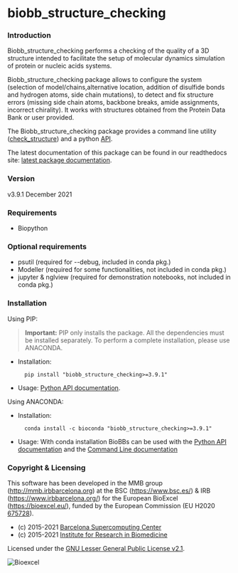 # biobb_structure_checking
### Introduction
Biobb_structure_checking performs a checking of the quality of a 3D structure intended to facilitate the setup of molecular dynamics simulation of protein or nucleic acids systems.

Biobb_structure_checking package allows to configure the system (selection of model/chains,alternative location, addition of disulfide bonds and hydrogen atoms, side chain mutations), to detect and fix structure errors (missing side chain atoms, backbone breaks, amide assignments, incorrect chirality). It works with structures obtained from the Protein Data Bank or user provided.

The Biobb_structure_checking package provides a command line utility ([check_structure](https://biobb-structure-checking.readthedocs.io/en/latest/command_line_usage.html)) and a python [API](https://biobb-structure-checking.readthedocs.io/en/latest/biobb_structure_checking.html).

The latest documentation of this package can be found in our readthedocs site:
[latest package documentation](http://biobb_structure_checking.readthedocs.io/en/latest/).

### Version
v3.9.1 December 2021

### Requirements

* Biopython
### Optional requirements
* psutil (required for --debug, included in conda pkg.)
* Modeller (required for some functionalities, not included in conda pkg.)
* jupyter & nglview (required for demonstration notebooks, not included in conda pkg.)

### Installation
Using PIP:

> **Important:** PIP only installs the package. All the dependencies must be installed separately. To perform a complete installation, please use ANACONDA.

* Installation:

        pip install "biobb_structure_checking>=3.9.1"

* Usage: [Python API documentation](https://biobb_structure_checking.readthedocs.io/en/latest/modules.html).

Using ANACONDA:

* Installation:

        conda install -c bioconda "biobb_structure_checking>=3.9.1"

* Usage: With conda installation BioBBs can be used with the [Python API documentation](https://biobb_structure_checking.readthedocs.io/en/latest/modules.html) and the  [Command Line documentation](https://biobb_structure_checking.readthedocs.io/en/latest/command_line.html)

### Copyright & Licensing
This software has been developed in the MMB group (http://mmb.irbbarcelona.org) at the
BSC (https://www.bsc.es/) & IRB (https://www.irbbarcelona.org/) for the European BioExcel (https://bioexcel.eu/), funded by the European Commission
(EU H2020 [675728](https://cordis.europa.eu/projects/675728)).

* (c) 2015-2021 [Barcelona Supercomputing Center](https://www.bsc.es/)
* (c) 2015-2021 [Institute for Research in Biomedicine](https://www.irbbarcelona.org/)

Licensed under the
[GNU Lesser General Public License v2.1](https://www.gnu.org/licenses/old-licenses/lgpl-2.1.html).

![](https://bioexcel.eu/wp-content/uploads/2015/12/Bioexcell_logo_1080px_transp.png "Bioexcel")
